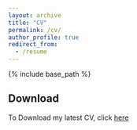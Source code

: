 ```yaml
---
layout: archive
title: "CV"
permalink: /cv/
author_profile: true
redirect_from:
  - /resume
---
```


{% include base_path %}
## Download
To Download my latest CV, click [here](/files/cv.pdf)
